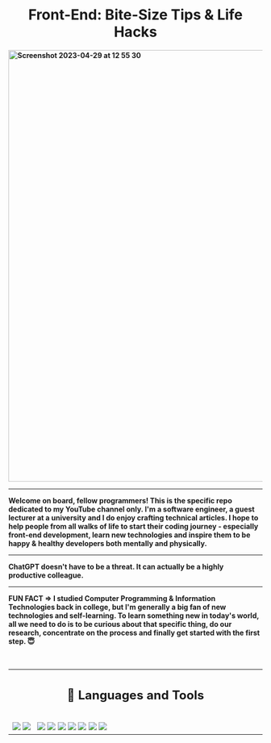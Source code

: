 <h1 align="center"><b>Front-End: Bite-Size Tips & Life Hacks</h1>

<img width="856" alt="Screenshot 2023-04-29 at 12 55 30" src="https://user-images.githubusercontent.com/130635121/235296712-40dc5fac-2761-4191-b455-bc57a417c5f4.png">



<hr />
Welcome on board, fellow programmers! This is the specific repo dedicated to my YouTube channel only. I'm a software engineer, a guest lecturer at a university and I do enjoy crafting technical articles. I hope to help people from all walks of life to start their coding journey - especially front-end development, learn new technologies and inspire them to be happy & healthy developers both mentally and physically. 
  <br />
  <hr /> 
  ChatGPT doesn't have to be a threat. It can actually be a highly productive colleague.
  <br />
  <hr />
  
FUN FACT => I studied Computer Programming & Information Technologies back in college, but I'm generally a big fan of new technologies and self-learning. To learn something new in today's world, all we need to do is to be curious about that specific thing, do our research, concentrate on the process and finally get started with the first step. 😇
  

<br />

<table><tr><td valign="top" width="50%">

<h2 align="center"> 💼 Languages and Tools</h2>

<br />
<img src="https://img.shields.io/badge/-javascript-F7DF1E?&style=for-the-badge&logo=javascript&logoColor=black" />
<img src="https://img.shields.io/badge/-ReactJS-grey?&style=for-the-badge&logo=react&logoColor=61DAFB" />
<img scr="https://img.shields.io/badge/Next-black?style=for-the-badge&logo=next.js&logoColor=white" />
<img scr="https://img.shields.io/badge/Gatsby-663399?style=for-the-badge&logo=gatsby&logoColor=white" />
<img src="https://img.shields.io/badge/HTML5-E34F26?style=for-the-badge&logo=html5&logoColor=white" />
<img src="https://img.shields.io/badge/-css3-1572B6?&style=for-the-badge&logo=css3&logoColor=white" />
<img src="https://img.shields.io/badge/Sass-CC6699?style=for-the-badge&logo=sass&logoColor=white" />
<img src="https://img.shields.io/badge/Tailwind-38B2AC?style=for-the-badge&logo=tailwind-css&logoColor=white" />
<img src="https://img.shields.io/badge/-VSCode-007ACC?&style=for-the-badge&logo=visual-studio-code&logoColor=white" />
<img src="https://img.shields.io/badge/-Git-F05032?&style=for-the-badge&logo=git&logoColor=white" /> 
<img src="https://img.shields.io/badge/github-%23121011.svg?style=for-the-badge&logo=github&logoColor=white" />
  
 

<br />

